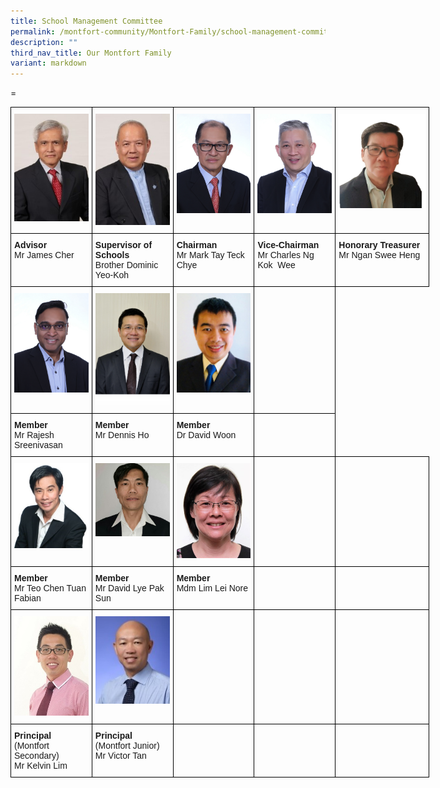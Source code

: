 ```yaml
---
title: School Management Committee
permalink: /montfort-community/Montfort-Family/school-management-committee/
description: ""
third_nav_title: Our Montfort Family
variant: markdown
---
```

<style type="text/css">
.tg  {border-collapse:collapse;border-spacing:0;margin:0px auto;}
.tg td{border-color:black;border-style:solid;border-width:1px;font-family:Arial, sans-serif;font-size:14px;
  overflow:hidden;padding:10px 5px;word-break:normal;}
.tg th{border-color:black;border-style:solid;border-width:1px;font-family:Arial, sans-serif;font-size:14px;
  font-weight:normal;overflow:hidden;padding:10px 5px;word-break:normal;}
.tg .tg-0lax{text-align:left;vertical-align:top}
</style>
=
    <table class="tg" style="undefined;table-layout: fixed; width: 670px">
<colgroup>
<col style="width: 130px">
<col style="width: 130px">
<col style="width: 130px">
<col style="width: 130px">
<col style="width: 150px">
</colgroup>
<tbody>
  <tr>
    <td class="tg-0lax"><img src="/images/smc1.jpeg"></td>
    <td class="tg-0lax"><img src="/images/smc2.jpeg"></td>
    <td class="tg-0lax"><img src="/images/smc3.jpeg"></td>
    <td class="tg-0lax"><img src="/images/smc4.jpeg"></td>
    <td class="tg-0lax"><img src="/images/smc5.png"></td>
  </tr>
  <tr>
    <td class="tg-0lax"><strong>Advisor</strong><br>Mr James Cher</td>
    <td class="tg-0lax"><strong>Supervisor of Schools</strong><br>Brother Dominic Yeo-Koh</td>
    <td class="tg-0lax"><strong>Chairman</strong><br>Mr&nbsp;Mark Tay Teck Chye</td>
    <td class="tg-0lax"><strong>Vice-Chairman</strong><br>Mr Charles Ng Kok&nbsp; Wee</td>
    <td class="tg-0lax"><strong>Honorary Treasurer</strong><br>Mr Ngan Swee Heng</td>
  </tr>
  <tr>
    <td class="tg-0lax"><img src="/images/smc6.jpeg"></td>
    <td class="tg-0lax"><img src="/images/smc7.jpeg"></td>
 
   <td class="tg-0lax"><img src="/images/smc9.jpeg"></td>
    <td class="tg-0lax"></td>
  </tr>
  <tr>
    <td class="tg-0lax"><strong>Member</strong><br>Mr Rajesh Sreenivasan</td>
    <td class="tg-0lax"><strong>Member</strong><br>Mr Dennis Ho</td><td class="tg-0lax"><strong>Member</strong><br>Dr David Woon

</td>
    <td class="tg-0lax"></td>
  </tr>
	<tr>
    <td class="tg-0lax"><img src="/images/smc10.jpeg"></td>
    <td class="tg-0lax"><img src="/images/smc11.jpeg"></td>
    <td class="tg-0lax"><img src="/images/smc12.jpeg"></td>
    <td class="tg-0lax"></td>
    <td class="tg-0lax"></td>
  </tr>
  <tr>
    <td class="tg-0lax"><strong>Member</strong><br>Mr Teo Chen Tuan Fabian</td>
    <td class="tg-0lax"><strong>Member</strong><br>Mr David Lye Pak Sun</td>
    <td class="tg-0lax"><strong>Member</strong><br>Mdm Lim Lei Nore</td>
    <td class="tg-0lax"></td>
    <td class="tg-0lax"></td>
  </tr>
	<tr>
    <td class="tg-0lax"><img src="/images/smc13.jpeg"></td>
    <td class="tg-0lax"><img src="/images/Victor%20Tan.jpg"></td>
    <td class="tg-0lax"></td>
    <td class="tg-0lax"></td>
    <td class="tg-0lax"></td>
  </tr>
  <tr>
    <td class="tg-0lax"><strong>Principal</strong><br>(Montfort Secondary)<br>Mr Kelvin Lim</td>
    <td class="tg-0lax"><strong>Principal</strong><br>(Montfort Junior)<br>Mr Victor Tan</td>
    <td class="tg-0lax"></td>
    <td class="tg-0lax"></td>
    <td class="tg-0lax"></td>
  </tr>
</tbody>
</table>